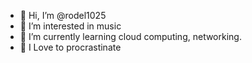 - 👋 Hi, I’m @rodel1025
- 👀 I’m interested in music
- 🌱 I’m currently learning cloud computing, networking.
- 🌱 I Love to procrastinate
